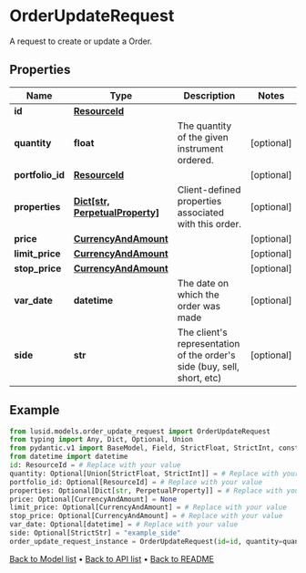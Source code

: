 # OrderUpdateRequest

A request to create or update a Order.
## Properties
Name | Type | Description | Notes
------------ | ------------- | ------------- | -------------
**id** | [**ResourceId**](ResourceId.md) |  | 
**quantity** | **float** | The quantity of the given instrument ordered. | [optional] 
**portfolio_id** | [**ResourceId**](ResourceId.md) |  | [optional] 
**properties** | [**Dict[str, PerpetualProperty]**](PerpetualProperty.md) | Client-defined properties associated with this order. | [optional] 
**price** | [**CurrencyAndAmount**](CurrencyAndAmount.md) |  | [optional] 
**limit_price** | [**CurrencyAndAmount**](CurrencyAndAmount.md) |  | [optional] 
**stop_price** | [**CurrencyAndAmount**](CurrencyAndAmount.md) |  | [optional] 
**var_date** | **datetime** | The date on which the order was made | [optional] 
**side** | **str** | The client&#39;s representation of the order&#39;s side (buy, sell, short, etc) | [optional] 
## Example

```python
from lusid.models.order_update_request import OrderUpdateRequest
from typing import Any, Dict, Optional, Union
from pydantic.v1 import BaseModel, Field, StrictFloat, StrictInt, constr
from datetime import datetime
id: ResourceId = # Replace with your value
quantity: Optional[Union[StrictFloat, StrictInt]] = # Replace with your value
portfolio_id: Optional[ResourceId] = # Replace with your value
properties: Optional[Dict[str, PerpetualProperty]] = # Replace with your value
price: Optional[CurrencyAndAmount] = None
limit_price: Optional[CurrencyAndAmount] = # Replace with your value
stop_price: Optional[CurrencyAndAmount] = # Replace with your value
var_date: Optional[datetime] = # Replace with your value
side: Optional[StrictStr] = "example_side"
order_update_request_instance = OrderUpdateRequest(id=id, quantity=quantity, portfolio_id=portfolio_id, properties=properties, price=price, limit_price=limit_price, stop_price=stop_price, var_date=var_date, side=side)

```

[Back to Model list](../README.md#documentation-for-models) &#8226; [Back to API list](../README.md#documentation-for-api-endpoints) &#8226; [Back to README](../README.md)

